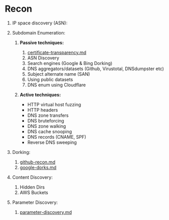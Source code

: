 # Recon

1. IP space discovery (ASN):
2. Subdomain Enumeration:
   1. **Passive techniques:**
      1. [certificate-transparency.md](certificate-transparency.md "mention")
      2. ASN Discovery
      3. Search engines (Google & Bing Dorking)
      4. DNS aggregators/datasets (Github, Virustotal, DNSdumpster etc)
      5. Subject alternate name (SAN)
      6. Using public datasets
      7. DNS enum using Cloudflare
   2.  **Active techniques:**

       * HTTP virtual host fuzzing
       * HTTP headers
       * DNS zone transfers
       * DNS bruteforcing
       * DNS zone walking
       * DNS cache snooping
       * DNS records (CNAME, SPF)
       * Reverse DNS sweeping


3. Dorking:
   1. [github-recon.md](github-recon.md "mention")
   2. [google-dorks.md](google-dorks.md "mention")
4. Content Discovery:
   1. Hidden Dirs&#x20;
   2. AWS Buckets
5. Parameter Discovery:
   1. [parameter-discovery.md](parameter-discovery.md "mention")
